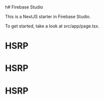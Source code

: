 h# Firebase Studio

This is a NextJS starter in Firebase Studio.

To get started, take a look at src/app/page.tsx.
# HSRP
# HSRP
# HSRP
